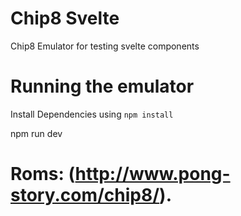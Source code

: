 # Chip8 Svelte

Chip8 Emulator for testing svelte components


# Running the emulator
Install Dependencies using `npm install`

npm run dev



# Roms: (http://www.pong-story.com/chip8/).
